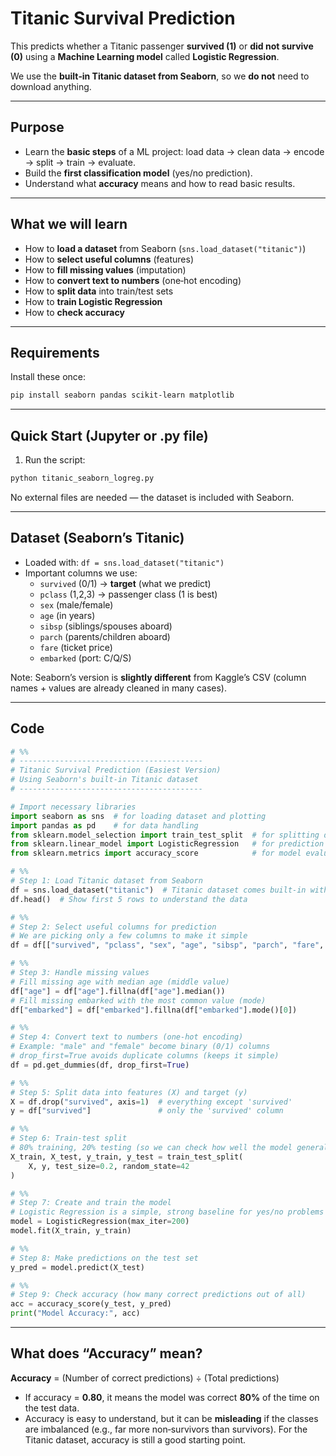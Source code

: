# Titanic Survival Prediction

This predicts whether a Titanic passenger **survived (1)** or **did not survive (0)** using a  **Machine Learning model** called **Logistic Regression**.

We use the **built‑in Titanic dataset from Seaborn**, so we **do not** need to download anything. 

---

## Purpose

- Learn the **basic steps** of a ML project: load data → clean data → encode → split → train → evaluate.  
- Build the **first classification model** (yes/no prediction).  
- Understand what **accuracy** means and how to read basic results.  


---

## What we will learn

- How to **load a dataset** from Seaborn (`sns.load_dataset("titanic")`)  
- How to **select useful columns** (features)  
- How to **fill missing values** (imputation)  
- How to **convert text to numbers** (one‑hot encoding)  
- How to **split data** into train/test sets  
- How to **train Logistic Regression**  
- How to **check accuracy** 

---

## Requirements

Install these once:
```bash
pip install seaborn pandas scikit-learn matplotlib
```

---

## Quick Start (Jupyter or .py file)

1. Run the script:
```bash
python titanic_seaborn_logreg.py
```
No external files are needed — the dataset is included with Seaborn.

---

## Dataset (Seaborn’s Titanic)

- Loaded with: `df = sns.load_dataset("titanic")`  
- Important columns we use:
  - `survived` (0/1) → **target** (what we predict)
  - `pclass` (1,2,3) → passenger class (1 is best)
  - `sex` (male/female)
  - `age` (in years)
  - `sibsp` (siblings/spouses aboard)
  - `parch` (parents/children aboard)
  - `fare` (ticket price)
  - `embarked` (port: C/Q/S)

Note: Seaborn’s version is **slightly different** from Kaggle’s CSV (column names + values are already cleaned in many cases).

---

## Code

```python
# %%
# -----------------------------------------
# Titanic Survival Prediction (Easiest Version)
# Using Seaborn's built-in Titanic dataset
# -----------------------------------------

# Import necessary libraries
import seaborn as sns  # for loading dataset and plotting
import pandas as pd    # for data handling
from sklearn.model_selection import train_test_split  # for splitting data
from sklearn.linear_model import LogisticRegression   # for prediction model
from sklearn.metrics import accuracy_score            # for model evaluation

# %%
# Step 1: Load Titanic dataset from Seaborn
df = sns.load_dataset("titanic")  # Titanic dataset comes built-in with Seaborn
df.head()  # Show first 5 rows to understand the data

# %%
# Step 2: Select useful columns for prediction
# We are picking only a few columns to make it simple
df = df[["survived", "pclass", "sex", "age", "sibsp", "parch", "fare", "embarked"]]

# %%
# Step 3: Handle missing values
# Fill missing age with median age (middle value)
df["age"] = df["age"].fillna(df["age"].median())
# Fill missing embarked with the most common value (mode)
df["embarked"] = df["embarked"].fillna(df["embarked"].mode()[0])

# %%
# Step 4: Convert text to numbers (one-hot encoding)
# Example: "male" and "female" become binary (0/1) columns
# drop_first=True avoids duplicate columns (keeps it simple)
df = pd.get_dummies(df, drop_first=True)

# %%
# Step 5: Split data into features (X) and target (y)
X = df.drop("survived", axis=1)  # everything except 'survived'
y = df["survived"]               # only the 'survived' column

# %%
# Step 6: Train-test split
# 80% training, 20% testing (so we can check how well the model generalizes)
X_train, X_test, y_train, y_test = train_test_split(
    X, y, test_size=0.2, random_state=42
)

# %%
# Step 7: Create and train the model
# Logistic Regression is a simple, strong baseline for yes/no problems
model = LogisticRegression(max_iter=200)
model.fit(X_train, y_train)

# %%
# Step 8: Make predictions on the test set
y_pred = model.predict(X_test)

# %%
# Step 9: Check accuracy (how many correct predictions out of all)
acc = accuracy_score(y_test, y_pred)
print("Model Accuracy:", acc)
```

---

## What does “Accuracy” mean?

**Accuracy** = (Number of correct predictions) ÷ (Total predictions)

- If accuracy = **0.80**, it means the model was correct **80%** of the time on the test data.  
- Accuracy is easy to understand, but it can be **misleading** if the classes are imbalanced (e.g., far more non‑survivors than survivors). For the Titanic dataset, accuracy is still a good starting point.
